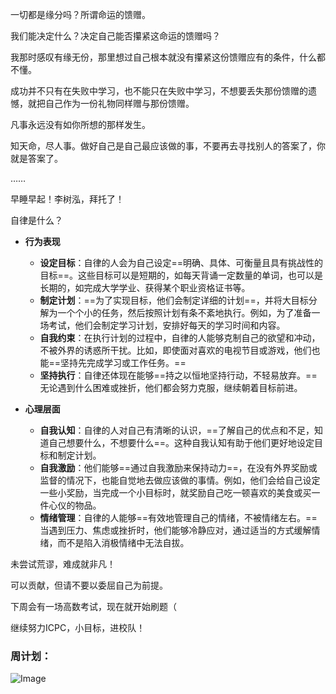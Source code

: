 一切都是缘分吗？所谓命运的馈赠。

我们能决定什么？决定自己能否攥紧这命运的馈赠吗？

我那时感叹有缘无份，那里想过自己根本就没有攥紧这份馈赠应有的条件，什么都不懂。

成功并不只有在失败中学习，也不能只在失败中学习，不想要丢失那份馈赠的遗憾，就把自己作为一份礼物同样赠与那份馈赠。

凡事永远没有如你所想的那样发生。

知天命，尽人事。做好自己是自己最应该做的事，不要再去寻找别人的答案了，你就是答案了。

……

早睡早起！李树泓，拜托了！

自律是什么？

* **行为表现**

  * **设定目标**：自律的人会为自己设定==明确、具体、可衡量且具有挑战性的目标==。这些目标可以是短期的，如每天背诵一定数量的单词，也可以是长期的，如完成大学学业、获得某个职业资格证书等。
  * **制定计划**：==为了实现目标，他们会制定详细的计划==，并将大目标分解为一个个小的任务，然后按照计划有条不紊地执行。例如，为了准备一场考试，他们会制定学习计划，安排好每天的学习时间和内容。
  * **自我约束**：在执行计划的过程中，自律的人能够克制自己的欲望和冲动，不被外界的诱惑所干扰。比如，即使面对喜欢的电视节目或游戏，他们也能==坚持先完成学习或工作任务。==
  * **坚持执行**：自律还体现在能够==持之以恒地坚持行动，不轻易放弃。==无论遇到什么困难或挫折，他们都会努力克服，继续朝着目标前进。
* **心理层面**

  * **自我认知**：自律的人对自己有清晰的认识，==了解自己的优点和不足，知道自己想要什么，不想要什么==。这种自我认知有助于他们更好地设定目标和制定计划。
  * **自我激励**：他们能够==通过自我激励来保持动力==，在没有外界奖励或监督的情况下，也能自觉地去做应该做的事情。例如，他们会给自己设定一些小奖励，当完成一个小目标时，就奖励自己吃一顿喜欢的美食或买一件心仪的物品。
  * **情绪管理**：自律的人能够==有效地管理自己的情绪，不被情绪左右。==当遇到压力、焦虑或挫折时，他们能够冷静应对，通过适当的方式缓解情绪，而不是陷入消极情绪中无法自拔。

未尝试荒谬，难成就非凡！

可以贡献，但请不要以委屈自己为前提。

下周会有一场高数考试，现在就开始刷题（

继续努力ICPC，小目标，进校队！

### 周计划：

![Image](https://github.com/user-attachments/assets/c39bc618-9d4f-4b30-b79d-92341e34ce4c)